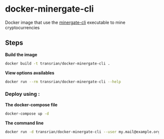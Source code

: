 # docker-minergate-cli

Docker image that use the [minergate-cli](https://minergate.com/downloads/console) executable to mine cryptocurrencies

## Steps

**Build the image**

```bash
docker build -t transrian/docker-minergate-cli .
```

**View options availables**

```bash
docker run --rm transrian/docker-minergate-cli --help
```

### Deploy using :

**The docker-compose file**

```bash
docker-compose up -d
```

**The command line**

```bash
docker run -d transrian/docker-minergate-cli --user my.mail@example.org -t 16 --xmr
```
